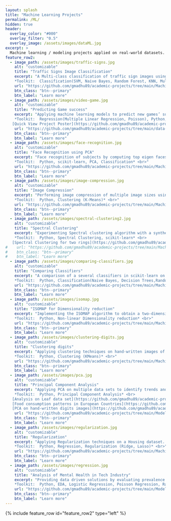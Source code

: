 ```yaml
---
layout: splash
title: "Machine Learning Projects"
permalink: /ML/
hidden: true
header:
  overlay_color: "#000"
  overlay_filter: "0.5"
  overlay_image: /assets/images/dataML.jpg
excerpt: >
  Machine learning / modeling projects applied on real-world datasets.
feature_row2:
  - image_path: /assets/images/traffic-signs.jpg
    alt: "customizable"
    title: "Traffic Signs Image Classification"
    excerpt: "A Multi-class classification of traffic sign images using various ML algorithms aimed at categorization of high impact classes with an accuracy of 93%. <br><br>
    *Toolkit:  Classification(SVM, Naive Bayes, Random Forest, KNN, Multi-Layer Perceptron, LDA), Python, scikit-learn, EDA, PCA* <br>"
    url: "https://github.com/gmadhu89/academic-projects/tree/main/Machine-Learning/traffic-sign-classification"
    btn_class: "btn--primary"
    btn_label: "Learn more"
  - image_path: /assets/images/video-game.jpg
    alt: "customizable"
    title: "Predicting Game success"
    excerpt: "Applying machine learning models to predict new games’ success rate in the current market, along with sentiment analysis of user reviews represented in an interactive visualization. <br><br>
    *Toolkit:  Regression(Multiple Linear Regression, Poisson), Python, Sentiment Analysis, HTML* <br>
   [Quick View Project Poster](https://github.com/gmadhu89/academic-projects/blob/main/data-visualization-project/poster/)"
    url: "https://github.com/gmadhu89/academic-projects/tree/main/data-visualization-project"
    btn_class: "btn--primary"
    btn_label: "Learn more"
  - image_path: /assets/images/face-recognition.jpg
    alt: "customizable"
    title: "Face Recognition using PCA"
    excerpt: "Face recognition of subjects by computing top eigen faces from images shot with different expressions. <br><br>
    *Toolkit:  Python, scikit-learn, PCA, Classification* <br>"
    url: "https://github.com/gmadhu89/academic-projects/tree/main/Machine-Learning/face-recognition"
    btn_class: "btn--primary"
    btn_label: "Learn more"
  - image_path: /assets/images/image-compression.jpg
    alt: "customizable"
    title: "Image Compression"
    excerpt: "Performing image compression of multiple image sizes using K-means clustering algorithm implemented from scratch <br><br>
    *Toolkit:  Python, Clustering (K-Means)* <br>"
    url: "https://github.com/gmadhu89/academic-projects/tree/main/Machine-Learning/image-compression-clustering"
    btn_class: "btn--primary"
    btn_label: "Learn more"
  - image_path: /assets/images/spectral-clustering2.jpg
    alt: "customizable"
    title: "Spectral Clustering"
    excerpt: "Experimenting Spectral clustering algorithm with a synthetic dataset. <br><br>
    *Toolkit:  Python, Spectral Clustering, scikit-learn* <br>
   [Spectral Clustering for two rings](https://github.com/gmadhu89/academic-projects/tree/main/Machine-Learning/spectral-clustering-tworings)"
#    url: "https://github.com/gmadhu89/academic-projects/tree/main/Machine-Learning/spectral-clustering"
#    btn_class: "btn--primary"
#    btn_label: "Learn more"
  - image_path: /assets/images/comparing-classifiers.jpg
    alt: "customizable"
    title: "Comparing Classifiers"
    excerpt: "A comparison of a several classifiers in scikit-learn on synthetic datasets to illustrate the nature of decision boundaries of different classifiers. <br><br>
    *Toolkit:  Python, Classification(Naive Bayes, Decision Trees,Random Forest, Ada Boost, Neural Nets, SVM, QDA), scikit-learn* <br>"
    url: "https://github.com/gmadhu89/academic-projects/tree/main/Machine-Learning/comparing-classifiers"
    btn_class: "btn--primary"
    btn_label: "Learn more"
  - image_path: /assets/images/isomap.jpg
    alt: "customizable"
    title: "ISOMAP for Dimensionality reduction"
    excerpt: "Implementing the ISOMAP algorithm to obtain a two-dimensional embedding for images corresponding to different poses of the same person and comparing its results with PCA. <br><br>
    *Toolkit:  Python, Non-linear Dimensionality reduction* <br>"
    url: "https://github.com/gmadhu89/academic-projects/tree/main/Machine-Learning/isomap"
    btn_class: "btn--primary"
    btn_label: "Learn more"
  - image_path: /assets/images/clustering-digits.jpg
    alt: "customizable"
    title: "Clustering digits"
    excerpt: "Applying clustering techniques on hand-written images of digits. <br><br>
    *Toolkit:  Python, Clustering (KMeans)* <br>"
    url: "https://github.com/gmadhu89/academic-projects/tree/main/Machine-Learning/clustering-digits"
    btn_class: "btn--primary"
    btn_label: "Learn more"
  - image_path: /assets/images/pca.jpg
    alt: "customizable"
    title: "Principal Component Analysis"
    excerpt: "Applying PCA on multiple data sets to identify trends and directions. <br><br>
    *Toolkit:  Python, Principal Component Analysis* <br>  
   [Analysis on Leaf data set](https://github.com/gmadhu89/academic-projects/tree/main/Machine-Learning/pca-leaf-data) <br>
   [Food consumption patterns in European Countries](https://github.com/gmadhu89/academic-projects/tree/main/Machine-Learning/pca-food-consumption-europeancountries) <br>
   [PCA on hand-written digits images](https://github.com/gmadhu89/academic-projects/tree/main/Machine-Learning/pca-digits)"
    url: "https://github.com/gmadhu89/academic-projects/tree/main/Modeling/pca"
    btn_class: "btn--primary"
    btn_label: "Learn more"
  - image_path: /assets/images/regularization.jpg
    alt: "customizable"
    title: "Regularization"
    excerpt: "Applying Regularization techniques on a Housing dataset. <br><br>
    *Toolkit:  Python, Regression, Regularization (Ridge, Lasso)* <br>"
    url: "https://github.com/gmadhu89/academic-projects/tree/main/Machine-Learning/ridge-lasso-regression"
    btn_class: "btn--primary"
    btn_label: "Learn more"
  - image_path: /assets/images/regression.jpg
    alt: "customizable"
    title: "Analysis of Mental Health in Tech Industry"
    excerpt: "Providing data driven solutions by evaluating prevalence of mental disorders in IT workspace and answering research questions of interest. <br><br>
    *Toolkit:  Python, EDA, Logistic Regression, Poisson Regression, Random Forest* <br>"
    url: "https://github.com/gmadhu89/academic-projects/tree/main/Modeling/mental-health-tech-analysis"
    btn_class: "btn--primary"
    btn_label: "Learn more"
---
```

{% include feature_row id="feature_row2" type="left" %}
